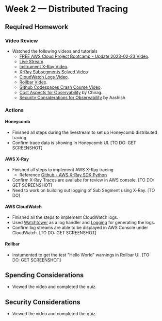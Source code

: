 # Week 2 — Distributed Tracing

## Required Homework

### Video Review
* Watched the following videos and tutorials
  * [FREE AWS Cloud Project Bootcamp - Update 2023-02-23 Video](https://youtu.be/gQxzMvk6BzM).
  * [Live Stream](https://www.youtube.com/live/2GD9xCzRId4?feature=share).
  * [Instrument X-Ray Video](https://youtu.be/n2DTsuBrD_A).
  * [X-Ray Subsegments Solved Video](https://youtu.be/4SGTW0Db5y0)
  * [CloudWatch Logs Video](https://youtu.be/ipdFizZjOF4).
  * [Rollbar Video](https://youtu.be/xMBDAb5SEU4).
  * [Github Codespaces Crash Course Video](https://youtu.be/L9KKBXgKopA).
  * [Cost Aspects for Observability](https://www.youtube.com/watch?v=2W3KeqCjtDY) by Chirag.
  * [Security Considerations for Observability](https://youtu.be/bOf4ITxAcXc) by Aashish.

### Actions

#### Honeycomb

* Finished all steps during the livestream to set up Honeycomb distributed tracing.
* Confirm trace data is showing in Honeycomb UI. [TO DO: GET SCREENSHOT]

#### AWS X-Ray

* Finished all steps to implement AWS X-Ray tracing
  * Reference [Github - AWS X-Ray SDK Python](https://github.com/aws/aws-xray-sdk-python)
* Confirm X-Ray Traces are availabe for review in AWS console. [TO DO: GET SCREENSHOT]
* Need to work on building out logging of Sub Segment using X-Ray. [TO DO]

#### AWS CloudWatch

* Finished all the steps to implement CloudWatch logs.
* Used [Watchtower](https://pypi.org/project/watchtower/) as a log handler and [Logging](https://docs.python.org/3/library/logging.html) for generating the logs.
* Confirm log streams are able to be displayed in AWS Console under CloudWatch. [TO DO: GET SCREENSHOT]

#### Rollbar

* Instumented to get the test "Hello World" warnings in Rollbar UI. [TO DO: GET SCREENSHOT]

## Spending Considerations
* Viewed the video and completed the quiz.

## Security Considerations
* Viewed the video and completed the quiz.
